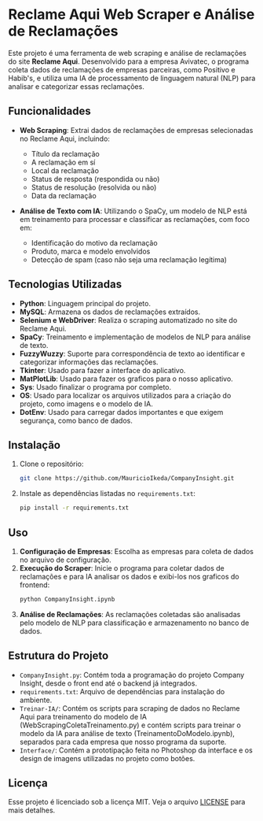 # Reclame Aqui Web Scraper e Análise de Reclamações

Este projeto é uma ferramenta de web scraping e análise de reclamações do site **Reclame Aqui**. Desenvolvido para a empresa Avivatec, o programa coleta dados de reclamações de empresas parceiras, como Positivo e Habib's, e utiliza uma IA de processamento de linguagem natural (NLP) para analisar e categorizar essas reclamações.

## Funcionalidades

- **Web Scraping**: Extrai dados de reclamações de empresas selecionadas no Reclame Aqui, incluindo:
  - Título da reclamação
  - A reclamação em sí
  - Local da reclamação
  - Status de resposta (respondida ou não)
  - Status de resolução (resolvida ou não)
  - Data da reclamação

- **Análise de Texto com IA**: Utilizando o SpaCy, um modelo de NLP está em treinamento para processar e classificar as reclamações, com foco em:
  - Identificação do motivo da reclamação
  - Produto, marca e modelo envolvidos
  - Detecção de spam (caso não seja uma reclamação legítima)

## Tecnologias Utilizadas

- **Python**: Linguagem principal do projeto.
- **MySQL**: Armazena os dados de reclamações extraídos.
- **Selenium e WebDriver**: Realiza o scraping automatizado no site do Reclame Aqui.
- **SpaCy**: Treinamento e implementação de modelos de NLP para análise de texto.
- **FuzzyWuzzy**: Suporte para correspondência de texto ao identificar e categorizar informações das reclamações.
- **Tkinter**: Usado para fazer a interface do aplicativo.
- **MatPlotLib**: Usado para fazer os graficos para o nosso aplicativo.
- **Sys**: Usado finalizar o programa por completo.
- **OS**: Usado para localizar os arquivos utilizados para a criação do projeto, como imagens e o modelo de IA.
- **DotEnv**: Usado para carregar dados importantes e que exigem segurança, como banco de dados.

## Instalação

1. Clone o repositório:
   ```bash
   git clone https://github.com/MauricioIkeda/CompanyInsight.git
   ```
2. Instale as dependências listadas no `requirements.txt`:
   ```bash
   pip install -r requirements.txt
   ```

## Uso

1. **Configuração de Empresas**: Escolha as empresas para coleta de dados no arquivo de configuração.
2. **Execução do Scraper**: Inicie o programa para coletar dados de reclamações e para IA analisar os dados e exibi-los nos graficos do frontend:
   ```bash
   python CompanyInsight.ipynb
   ```
3. **Análise de Reclamações**: As reclamações coletadas são analisadas pelo modelo de NLP para classificação e armazenamento no banco de dados.

## Estrutura do Projeto

- `CompanyInsight.py`: Contém toda a programação do projeto Company Insight, desde o front end até o backend já integrados.
- `requirements.txt`: Arquivo de dependências para instalação do ambiente.
- `Treinar-IA/`: Contém os scripts para scraping de dados no Reclame Aqui para treinamento do modelo de IA (WebScrapingColetaTreinamento.py) e contém scripts para treinar o modelo da IA para análise de texto (TreinamentoDoModelo.ipynb), separados para cada empresa que nosso programa da suporte.
- `Interface/`: Contém a prototipação feita no Photoshop da interface e os design de imagens utilizadas no projeto como botões.

## Licença

Esse projeto é licenciado sob a licença MIT. Veja o arquivo [LICENSE](LICENSE) para mais detalhes.
